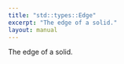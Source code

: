 ```yaml
---
title: "std::types::Edge"
excerpt: "The edge of a solid."
layout: manual
---
```


The edge of a solid.





